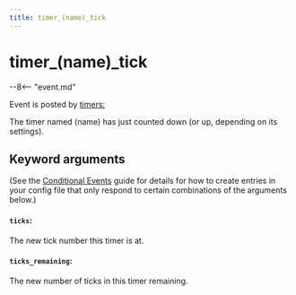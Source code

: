 ```yaml
---
title: timer_(name)_tick
---
```


# timer_(name)\_tick


--8<-- "event.md"

Event is posted by [timers:](../config/timers.md)

The timer named (name) has just counted down (or up, depending on its
settings).

## Keyword arguments

(See the [Conditional Events](overview/conditional.md)
guide for details for how to create entries in your config file that
only respond to certain combinations of the arguments below.)

#### `ticks`:

The new tick number this timer is at.

#### `ticks_remaining`:

The new number of ticks in this timer remaining.
